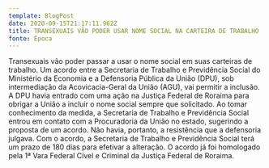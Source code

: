 ```yaml
---
template: BlogPost
date: 2020-09-15T21:17:11.962Z
title: TRANSEXUAIS VÃO PODER USAR NOME SOCIAL NA CARTEIRA DE TRABALHO
fonte: Época
---
```

Transexuais vão poder passar a usar o nome social em suas carteiras de trabalho. Um acordo entre a Secretaria de Trabalho e Previdência Social do Ministério da Economia e a Defensoria Pública da União (DPU), sob intermediação da Acovicacia-Geral da União (AGU), vai permitir a inclusão. A DPU havia entrado com uma ação na Justiça Federal de Roraima para obrigar a União a incluir o nome social sempre que solicitado. Ao tomar conhecimento da medida, a Secretaria de Trabalho e Previdência Social entrou em contato com a Procuradoria da União no estado, sugerindo a proposta de um acordo. Não havia, portanto, a resistência que a defensoria julgava. Com o acordo, a Secretaria de Trabalho e Previdência Social terá um prazo de 180 dias para efetivar a alteração. O acordo já foi homologado pela 1ª Vara Federal Cível e Criminal da Justiça Federal de Roraima.